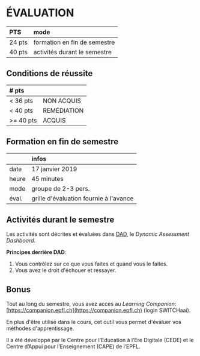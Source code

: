 # ÉVALUATION

| PTS | mode |
| :-- | :--- |
| 24 pts | formation en fin de semestre |
| 40 pts | activités durant le semestre |


## Conditions de réussite

| # pts |  |
| :-- | :--- |
| < 36 pts | NON ACQUIS |
| < 40 pts | REMÉDIATION |
| >= 40 pts | ACQUIS |


## Formation en fin de semestre

|  | infos |
| :-- | :---- |
| date | 17 janvier 2019 |
| heure | 45 minutes |
| mode | groupe de 2-3 pers. |
| éval. | grille d'évaluation fournie à l'avance |


## Activités durant le semestre

Les activités sont décrites et évaluées dans [DAD](https://cest.la/DAD), le *Dynamic Assessment Dashboard*.

**Principes derrière DAD**:   
1. Vous contrôlez sur ce que vous faites et quand vous le faites.
2. Vous avez le droit d'échouer et ressayer.


## Bonus

Tout au long du semestre, vous avez accès au *Learning Companion*: [https://companion.epfl.ch](https://companion.epfl.ch) (login SWITCHaai).

En plus d'être utilisé dans le cours, cet outil vous permet d'évaluer vos méthodes d'apprentissage.

Il a été développé par le Centre pour l’Education à l’Ere Digitale (CEDE) et le Centre d’Appui pour l’Enseignement (CAPE) de l’EPFL.

